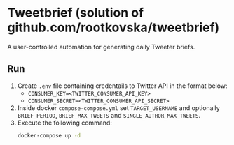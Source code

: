 # Tweetbrief (solution of github.com/rootkovska/tweetbrief)

A user-controlled automation for generating daily Tweeter briefs.

## Run
1. Create `.env` file containing credentails to Twitter API in the format below:
   - `CONSUMER_KEY=<TWITTER_CONSUMER_API_KEY>`
   - `CONSUMER_SECRET=<TWITTER_CONSUMER_API_SECRET>`
2. Inside docker `compose-compose.yml` set `TARGET_USERNAME` and optionally 
   `BRIEF_PERIOD`, `BRIEF_MAX_TWEETS` and `SINGLE_AUTHOR_MAX_TWEETS`.
3. Execute the following command:
   ```sh
   docker-compose up -d
   ```
